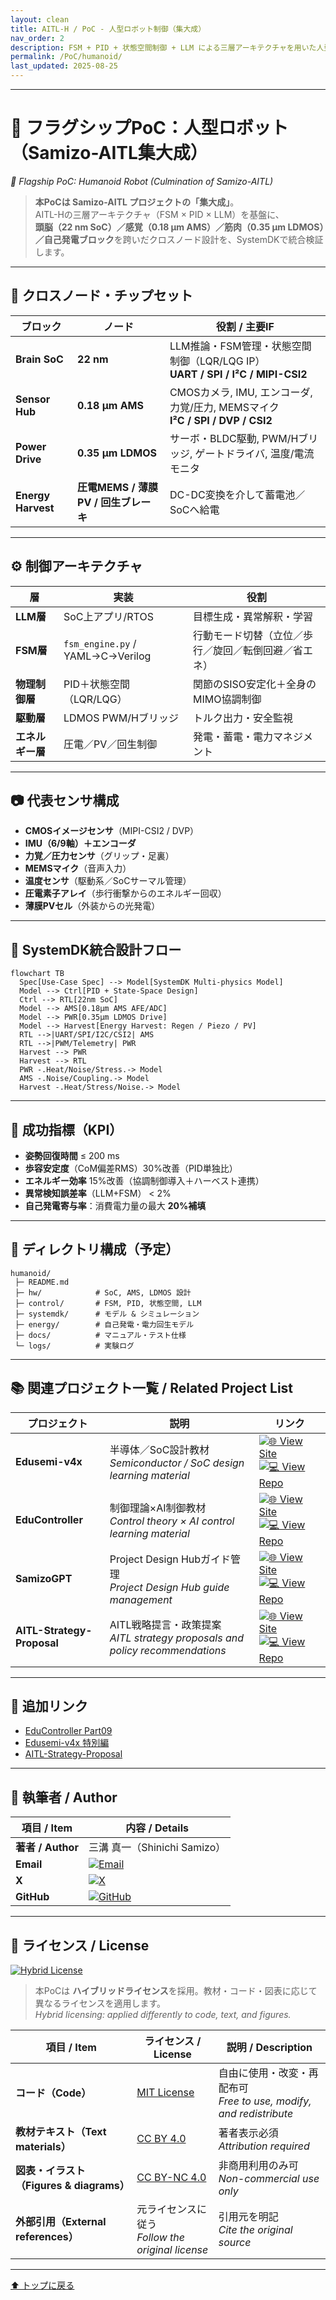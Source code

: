 ```yaml
---
layout: clean
title: AITL-H / PoC - 人型ロボット制御（集大成）
nav_order: 2
description: FSM + PID + 状態空間制御 + LLM による三層アーキテクチャを用いた人型ロボット制御の概念実証
permalink: /PoC/humanoid/
last_updated: 2025-08-25
---
```


---

# 🚩 フラグシップPoC：人型ロボット（Samizo-AITL集大成）
*🚩 Flagship PoC: Humanoid Robot (Culmination of Samizo-AITL)*

> **本PoCは Samizo-AITL プロジェクトの「集大成」**。  
> AITL-Hの三層アーキテクチャ（FSM × PID × LLM）を基盤に、  
> **頭脳（22 nm SoC）／感覚（0.18 µm AMS）／筋肉（0.35 µm LDMOS）／自己発電ブロック**を跨いだクロスノード設計を、SystemDKで統合検証します。  

---

## 🧩 クロスノード・チップセット
| ブロック | ノード | 役割 / 主要IF |
|----------|--------|----------------|
| **Brain SoC** | **22 nm** | LLM推論・FSM管理・状態空間制御（LQR/LQG IP）<br>**UART / SPI / I²C / MIPI-CSI2** |
| **Sensor Hub** | **0.18 µm AMS** | CMOSカメラ, IMU, エンコーダ, 力覚/圧力, MEMSマイク<br>**I²C / SPI / DVP / CSI2** |
| **Power Drive** | **0.35 µm LDMOS** | サーボ・BLDC駆動, PWM/Hブリッジ, ゲートドライバ, 温度/電流モニタ |
| **Energy Harvest** | **圧電MEMS / 薄膜PV / 回生ブレーキ** | DC-DC変換を介して蓄電池／SoCへ給電 |

---

## ⚙️ 制御アーキテクチャ
| 層 | 実装 | 役割 |
|----|------|------|
| **LLM層** | SoC上アプリ/RTOS | 目標生成・異常解釈・学習 |
| **FSM層** | `fsm_engine.py` / YAML→C→Verilog | 行動モード切替（立位／歩行／旋回／転倒回避／省エネ） |
| **物理制御層** | PID＋状態空間（LQR/LQG） | 関節のSISO安定化＋全身のMIMO協調制御 |
| **駆動層** | LDMOS PWM/Hブリッジ | トルク出力・安全監視 |
| **エネルギー層** | 圧電／PV／回生制御 | 発電・蓄電・電力マネジメント |

---

## 📷 代表センサ構成
- **CMOSイメージセンサ**（MIPI-CSI2 / DVP）  
- **IMU（6/9軸）＋エンコーダ**  
- **力覚／圧力センサ**（グリップ・足裏）  
- **MEMSマイク**（音声入力）  
- **温度センサ**（駆動系／SoCサーマル管理）  
- **圧電素子アレイ**（歩行衝撃からのエネルギー回収）  
- **薄膜PVセル**（外装からの光発電）  

---

## 🧭 SystemDK統合設計フロー
```mermaid
flowchart TB
  Spec[Use-Case Spec] --> Model[SystemDK Multi-physics Model]
  Model --> Ctrl[PID + State-Space Design]
  Ctrl --> RTL[22nm SoC]
  Model --> AMS[0.18µm AMS AFE/ADC]
  Model --> PWR[0.35µm LDMOS Drive]
  Model --> Harvest[Energy Harvest: Regen / Piezo / PV]
  RTL -->|UART/SPI/I2C/CSI2| AMS
  RTL -->|PWM/Telemetry| PWR
  Harvest --> PWR
  Harvest --> RTL
  PWR -.Heat/Noise/Stress.-> Model
  AMS -.Noise/Coupling.-> Model
  Harvest -.Heat/Stress/Noise.-> Model
```

---

## 🎯 成功指標（KPI）
- **姿勢回復時間** ≤ 200 ms  
- **歩容安定度**（CoM偏差RMS）30%改善（PID単独比）  
- **エネルギー効率** 15%改善（協調制御導入＋ハーベスト連携）  
- **異常検知誤差率**（LLM+FSM） < 2%  
- **自己発電寄与率**：消費電力量の最大 **20%補填**  

---

## 📂 ディレクトリ構成（予定）
```
humanoid/
 ├─ README.md
 ├─ hw/            # SoC, AMS, LDMOS 設計
 ├─ control/       # FSM, PID, 状態空間, LLM
 ├─ systemdk/      # モデル & シミュレーション
 ├─ energy/        # 自己発電・電力回生モデル
 ├─ docs/          # マニュアル・テスト仕様
 └─ logs/          # 実験ログ
```

---

## 📚 関連プロジェクト一覧 / Related Project List
| プロジェクト | 説明 | リンク |
|--------------|------|--------|
| **Edusemi-v4x** | 半導体／SoC設計教材<br>*Semiconductor / SoC design learning material* | [![🌐 View Site](https://img.shields.io/badge/View-Site-brightgreen?logo=github)](https://samizo-aitl.github.io/Edusemi-v4x/) [![💻 View Repo](https://img.shields.io/badge/View-Repo-blue?logo=github)](https://github.com/Samizo-AITL/Edusemi-v4x) |
| **EduController** | 制御理論×AI制御教材<br>*Control theory × AI control learning material* | [![🌐 View Site](https://img.shields.io/badge/View-Site-brightgreen?logo=github)](https://samizo-aitl.github.io/EduController/) [![💻 View Repo](https://img.shields.io/badge/View-Repo-blue?logo=github)](https://github.com/Samizo-AITL/EduController) |
| **SamizoGPT** | Project Design Hubガイド管理<br>*Project Design Hub guide management* | [![🌐 View Site](https://img.shields.io/badge/View-Site-brightgreen?logo=github)](https://samizo-aitl.github.io/SamizoGPT/) [![💻 View Repo](https://img.shields.io/badge/View-Repo-blue?logo=github)](https://github.com/Samizo-AITL/SamizoGPT) |
| **AITL-Strategy-Proposal** | AITL戦略提言・政策提案<br>*AITL strategy proposals and policy recommendations* | [![🌐 View Site](https://img.shields.io/badge/View-Site-brightgreen?logo=github)](https://samizo-aitl.github.io/AITL-Strategy-Proposal/) [![💻 View Repo](https://img.shields.io/badge/View-Repo-blue?logo=github)](https://github.com/Samizo-AITL/AITL-Strategy-Proposal) |

---

## 🔗 追加リンク
- [EduController Part09](https://samizo-aitl.github.io/EduController/part09_llm_hybrid/)  
- [Edusemi-v4x 特別編](https://samizo-aitl.github.io/Edusemi-v4x/f_chapter3_socsystem/)  
- [AITL-Strategy-Proposal](https://samizo-aitl.github.io/AITL-Strategy-Proposal/)  

---

## 👤 執筆者 / Author
| 項目 / Item | 内容 / Details |
|-------------|----------------|
| **著者 / Author** | 三溝 真一（Shinichi Samizo） |
| **Email** | [![Email](https://img.shields.io/badge/Email-shin3t72%40gmail.com-red?style=for-the-badge&logo=gmail)](mailto:shin3t72@gmail.com) |
| **X** | [![X](https://img.shields.io/badge/X-@shin3t72-black?style=for-the-badge&logo=x)](https://x.com/shin3t72) |
| **GitHub** | [![GitHub](https://img.shields.io/badge/GitHub-Samizo--AITL-blue?style=for-the-badge&logo=github)](https://github.com/Samizo-AITL) |

---

## 📄 ライセンス / License
[![Hybrid License](https://img.shields.io/badge/license-Hybrid-blueviolet)](#-ライセンス--license)  

> 本PoCは **ハイブリッドライセンス**を採用。教材・コード・図表に応じて異なるライセンスを適用します。  
> *Hybrid licensing: applied differently to code, text, and figures.*

| 項目 / Item | ライセンス / License | 説明 / Description |
|-------------|----------------------|--------------------|
| **コード（Code）** | [MIT License](https://opensource.org/licenses/MIT) | 自由に使用・改変・再配布可<br>*Free to use, modify, and redistribute* |
| **教材テキスト（Text materials）** | [CC BY 4.0](https://creativecommons.org/licenses/by/4.0/) | 著者表示必須<br>*Attribution required* |
| **図表・イラスト（Figures & diagrams）** | [CC BY-NC 4.0](https://creativecommons.org/licenses/by-nc/4.0/) | 非商用利用のみ可<br>*Non-commercial use only* |
| **外部引用（External references）** | 元ライセンスに従う<br>*Follow the original license* | 引用元を明記<br>*Cite the original source* |

---

[⬆️ トップに戻る](../../)
